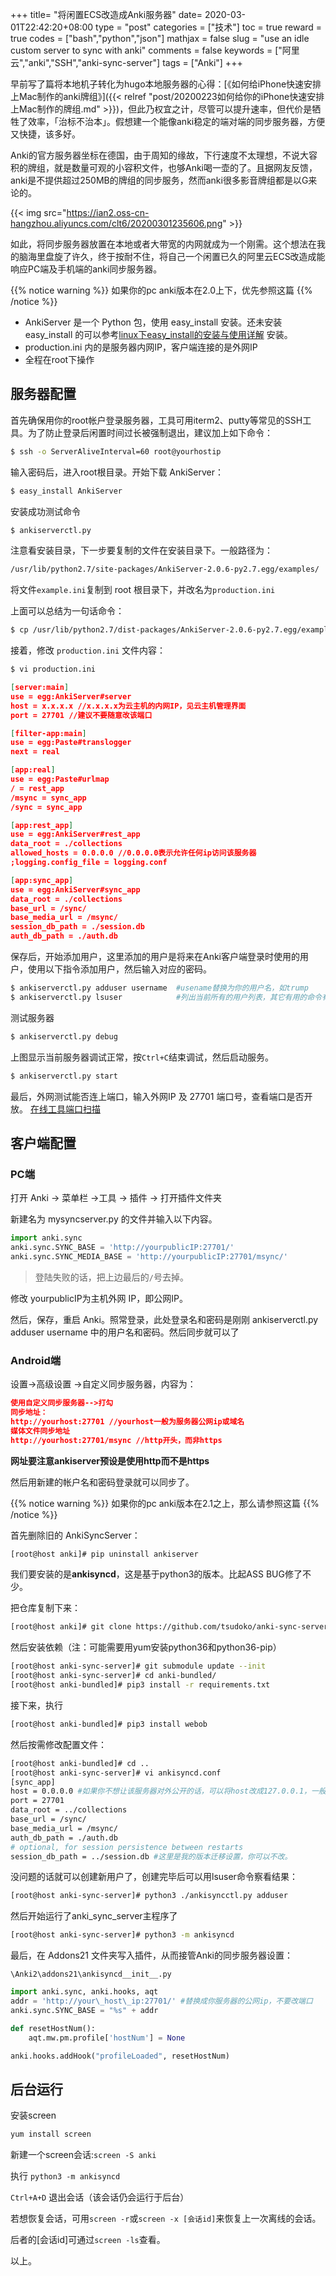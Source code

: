 +++
title= "将闲置ECS改造成Anki服务器"
date= 2020-03-01T22:42:20+08:00
type = "post"
categories = ["技术"]
toc = true
reward = true
codes = ["bash","python","json"]
mathjax = false
slug = "use an idle custom server to sync with anki"
comments = false
keywords = ["阿里云","anki","SSH","anki-sync-server"]
tags = ["Anki"]
+++

早前写了篇将本地机子转化为hugo本地服务器的心得：[《如何给iPhone快速安排上Mac制作的anki牌组》]({{<  relref  "post/20200223如何给你的iPhone快速安排上Mac制作的牌组.md" >}})，但此乃权宜之计，尽管可以提升速率，但代价是牺牲了效率，「治标不治本」。假想建一个能像anki稳定的端对端的同步服务器，方便又快捷，该多好。

Anki的官方服务器坐标在德国，由于周知的缘故，下行速度不太理想，不说大容积的牌组，就是数量可观的小容积文件，也够Anki喝一壶的了。且据网友反馈，anki是不提供超过250MB的牌组的同步服务，然而anki很多影音牌组都是以G来论的。

{{< img src="https://ian2.oss-cn-hangzhou.aliyuncs.com/clt6/20200301235606.png" >}}

如此，将同步服务器放置在本地或者大带宽的内网就成为一个刚需。这个想法在我的脑海里盘旋了许久，终于按耐不住，将自己一个闲置已久的阿里云ECS改造成能响应PC端及手机端的anki同步服务器。

<!--more-->

{{% notice warning %}}
如果你的pc anki版本在2.0上下，优先参照这篇
{{% /notice %}}


*   AnkiServer 是一个 Python 包，使用 easy\_install 安装。还未安装 easy\_install 的可以参考[linux下easy\_install的安装与使用详解](https://www.cnblogs.com/paranoia/p/6178701.html?spm=a2c6h.12873639.0.0.75004d4fpHUtBr) 安装。
*   production.ini 内的是服务器内网IP，客户端连接的是外网IP
*   全程在root下操作

## 服务器配置

首先确保用你的root帐户登录服务器，工具可用iterm2、putty等常见的SSH工具。为了防止登录后闲置时间过长被强制退出，建议加上如下命令：

```bash
$ ssh -o ServerAliveInterval=60 root@yourhostip
```

输入密码后，进入root根目录。开始下载 AnkiServer：

```bash
$ easy_install AnkiServer
```

安装成功测试命令

```bash
$ ankiserverctl.py
```

注意看安装目录，下一步要复制的文件在安装目录下。一般路径为：

```bash
/usr/lib/python2.7/site-packages/AnkiServer-2.0.6-py2.7.egg/examples/
```

将文件`example.ini`复制到 root 根目录下，并改名为`production.ini`

上面可以总结为一句话命令：

```bash
$ cp /usr/lib/python2.7/dist-packages/AnkiServer-2.0.6-py2.7.egg/examples/example.ini production.ini
```

接着，修改 `production.ini` 文件内容：

```bash
$ vi production.ini
```


```json
[server:main]
use = egg:AnkiServer#server
host = x.x.x.x //x.x.x.x为云主机的内网IP，见云主机管理界面
port = 27701 //建议不要随意改该端口

[filter-app:main]
use = egg:Paste#translogger
next = real

[app:real]
use = egg:Paste#urlmap
/ = rest_app
/msync = sync_app
/sync = sync_app

[app:rest_app]
use = egg:AnkiServer#rest_app
data_root = ./collections
allowed_hosts = 0.0.0.0 //0.0.0.0表示允许任何ip访问该服务器
;logging.config_file = logging.conf

[app:sync_app]
use = egg:AnkiServer#sync_app
data_root = ./collections
base_url = /sync/
base_media_url = /msync/
session_db_path = ./session.db
auth_db_path = ./auth.db
```

保存后，开始添加用户，这里添加的用户是将来在Anki客户端登录时使用的用户，使用以下指令添加用户，然后输入对应的密码。

```bash
$ ankiserverctl.py adduser username  #usename替换为你的用户名，如trump
$ ankiserverctl.py lsuser            #列出当前所有的用户列表，其它有用的命令有deluser、passwd
```

测试服务器

```bash
$ ankiserverctl.py debug
```

上图显示当前服务器调试正常，按`Ctrl+C`结束调试，然后启动服务。

```bash
$ ankiserverctl.py start
```

最后，外网测试能否连上端口，输入外网IP 及 27701 端口号，查看端口是否开放。
[在线工具端口扫描](https://developer.aliyun.com/article/tool.cc/port/)


## 客户端配置

### PC端
打开 Anki \-> 菜单栏 \->工具 \-> 插件 \-> 打开插件文件夹

新建名为 mysyncserver.py 的文件并输入以下内容。

```python
import anki.sync
anki.sync.SYNC_BASE = 'http://yourpublicIP:27701/'
anki.sync.SYNC_MEDIA_BASE = 'http://yourpublicIP:27701/msync/'
```

> 登陆失败的话，把上边最后的`/`号去掉。

修改 yourpublicIP为主机外网 IP，即公网IP。

然后，保存，重启 Anki。照常登录，此处登录名和密码是刚刚 ankiserverctl.py adduser username 中的用户名和密码。然后同步就可以了

### Android端

设置\->高级设置 \->自定义同步服务器，内容为：

```json
使用自定义同步服务器-->打勾
同步地址：
http://yourhost:27701 //yourhost一般为服务器公网ip或域名
媒体文件同步地址
http://yourhost:27701/msync //http开头，而非https
```

**网址要注意ankiserver预设是使用http而不是https**

然后用新建的帐户名和密码登录就可以同步了。


{{% notice warning %}}
如果你的pc anki版本在2.1之上，那么请参照这篇
{{% /notice %}}


首先删除旧的 AnkiSyncServer：

```bash
[root@host anki]# pip uninstall ankiserver
```

我们要安装的是**ankisyncd**，这是基于python3的版本。比起ASS BUG修了不少。

把仓库复制下来：

```bash
[root@host anki]# git clone https://github.com/tsudoko/anki-sync-server.git
```

然后安装依赖（注：可能需要用yum安装python36和python36\-pip）

```bash
[root@host anki-sync-server]# git submodule update --init
[root@host anki-sync-server]# cd anki-bundled/
[root@host anki-bundled]# pip3 install -r requirements.txt
```

接下来，执行

```bash
[root@host anki-bundled]# pip3 install webob
```

然后按需修改配置文件：

```bash
[root@host anki-bundled]# cd ..
[root@host anki-sync-server]# vi ankisyncd.conf
[sync_app]
host = 0.0.0.0 #如果你不想让该服务器对外公开的话，可以将host改成127.0.0.1，一般不需要修改
port = 27701
data_root = ../collections
base_url = /sync/
base_media_url = /msync/
auth_db_path = ./auth.db
# optional, for session persistence between restarts
session_db_path = ../session.db #这里是我的版本迁移设置，你可以不改。
```

没问题的话就可以创建新用户了，创建完毕后可以用lsuser命令察看结果：

```bash
[root@host anki-sync-server]# python3 ./ankisyncctl.py adduser
```

然后开始运行了anki\_sync\_server主程序了

```bash
[root@host anki-sync-server]# python3 -m ankisyncd
```

最后，在 Addons21 文件夹写入插件，从而接管Anki的同步服务器设置：

`\Anki2\addons21\ankisyncd__init__.py`

```python
import anki.sync, anki.hooks, aqt
addr = 'http://your\_host\_ip:27701/' #替换成你服务器的公网ip，不要改端口
anki.sync.SYNC_BASE = "%s" + addr

def resetHostNum():
    aqt.mw.pm.profile['hostNum'] = None

anki.hooks.addHook("profileLoaded", resetHostNum)
```

## 后台运行

安装screen

```bash
yum install screen
```

新建一个screen会话:`screen -S anki`

执行 `python3 -m ankisyncd`

`Ctrl+A+D` 退出会话（该会话仍会运行于后台）

若想恢复会话，可用`screen -r`或`screen -x [会话id]`来恢复上一次离线的会话。

后者的[会话id]可通过`screen -ls`查看。

以上。